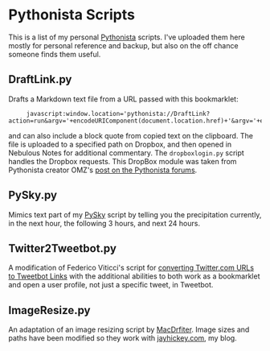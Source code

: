 Pythonista Scripts
=====

This is a list of my personal [Pythonista] scripts. I've uploaded them here mostly for personal reference and backup, but also on the off chance someone finds them useful.

DraftLink.py
------
Drafts a Markdown text file from a URL passed with this bookmarklet:
    
         javascript:window.location='pythonista://DraftLink?action=run&argv='+encodeURIComponent(document.location.href)+'&argv='+encodeURIComponent(document.title);

and can also include a block quote from copied text on the clipboard. The file is uploaded to a specified path on Dropbox, and then opened in Nebulous Notes for additional commentary. The `dropboxlogin.py` script handles the Dropbox requests. This DropBox module was taken from Pythonista creator OMZ's [post on the Pythonista forums].

PySky.py
-----
Mimics text part of my [PySky] script by telling you the precipitation currently, in the next hour, the following 3 hours, and next 24 hours.

Twitter2Tweetbot.py
------
A modification of Federico Viticci's script for [converting Twitter.com URLs to Tweetbot Links] with the additional abilities to both work as a bookmarklet and open a user profile, not just a specific tweet, in Tweetbot.

ImageResize.py
-----
An adaptation of an image resizing script by [MacDrfiter]. Image sizes and paths have been modified so they work with [jayhickey.com], my blog.

[jayhickey.com]:http://jayhickey.com
[Pythonista]:https://itunes.apple.com/us/app/pythonista/id528579881?mt=8&ign-mpt=uo%3D4
[MacDrfiter]:http://www.macdrifter.com/2012/11/the-power-of-pythonista-12.html
[converting Twitter.com URLs to Tweetbot Links]:http://www.macstories.net/tutorials/convert-twitter-com-urls-to-tweetbot-links/
[PySky]:http://jayhickey.com/2012/10/25/bringing-dark-sky-to-the-mac-with-pysky
[post on the Pythonista forums]:http://omz-software.com/pythonista/forums/discussion/10/using-the-dropbox-module#Item_3